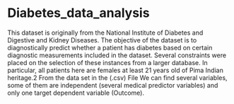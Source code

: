 # Diabetes_data_analysis

This dataset is originally from the National Institute of Diabetes and Digestive and Kidney
Diseases. The objective of the dataset is to diagnostically predict whether a patient has diabetes
based on certain diagnostic measurements included in the dataset. 
Several constraints were placed on the selection of these instances from a larger database. In particular, all patients here are females
at least 21 years old of Pima Indian heritage.2
From the data set in the (.csv) File We can find several variables, some of them are independent
(several medical predictor variables) and only one target dependent variable (Outcome).
